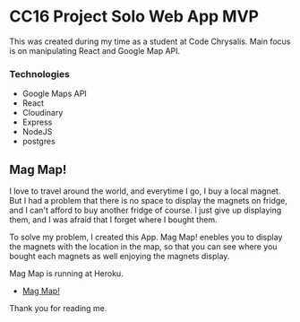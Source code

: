 # CC16 Project Solo Web App MVP

This was created during my time as a student at Code Chrysalis.
Main focus is on manipulating React and Google Map API.

### Technologies

- Google Maps API
- React
- Cloudinary
- Express
- NodeJS
- postgres

## Mag Map!

I love to travel around the world, and everytime I go, I buy a local magnet.
But I had a problem that there is no space to display the magnets on fridge, and I can't afford to buy another fridge of course.
I just give up displaying them, and I was afraid that I forget where I bought them.

To solve my problem, I created this App.
Mag Map! enebles you to display the magnets with the location in the map, so that you can see where you bought each magnets as well enjoying the magnets display.

Mag Map is running at Heroku.

- [Mag Map!](https://magnet-map.herokuapp.com/)

Thank you for reading me.
